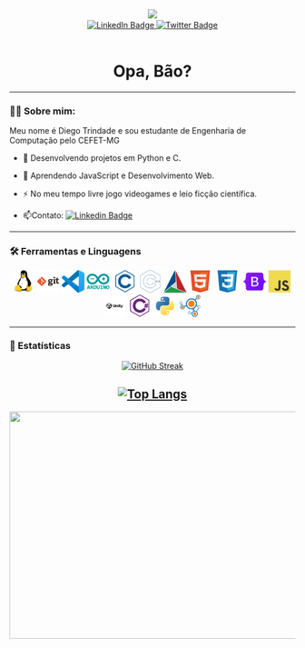 

<div id="header" align="center">
  <img src="https://media.giphy.com/media/yQhXv4PSTzWKqRClgk/giphy.gif" width="200"/>
  <div id="badges">
    <a href="https://www.linkedin.com/in/diegohat/">
      <img src="https://img.shields.io/badge/LinkedIn-blue?style=for-the-badge&logo=linkedin&logoColor=white" alt="LinkedIn Badge"/>
    </a>
    <a href="https://twitter.com/dhat7">
      <img src="https://img.shields.io/badge/Twitter-blue?style=for-the-badge&logo=twitter&logoColor=white" alt="Twitter Badge"/>
    </a>
  </div>
  <img src="https://komarev.com/ghpvc/?username=your-github-diegohat&style=flat-square&color=blue" alt=""/>
  <h1>Opa, Bão?</h1>
</div>

---

### 🧑‍💻 Sobre mim:

Meu nome é Diego Trindade e sou estudante de Engenharia de Computação pelo CEFET-MG

- :telescope: Desenvolvendo projetos em Python e C.

- :seedling: Aprendendo JavaScript e Desenvolvimento Web.

- :zap: No meu tempo livre jogo videogames e leio ficção científica.

- :mailbox:Contato: [![Linkedin Badge](https://img.shields.io/badge/-Diego-blue?style=flat&logo=Linkedin&logoColor=white)](https://www.linkedin.com/in/diegohat/)

---

### 🛠️ Ferramentas e Linguagens

<div id="tools" align="center">
  <img src="https://github.com/devicons/devicon/blob/master/icons/linux/linux-original.svg" title="Linux" **alt="Linux" width="40" height="40"/>
  <img src="https://github.com/devicons/devicon/blob/master/icons/git/git-original-wordmark.svg" title="Git" **alt="Git" width="40" height="40"/>
  <img src="https://github.com/devicons/devicon/blob/master/icons/vscode/vscode-original.svg" title="VSCode" **alt="VSCode" width="40" height="40"/>
  <img src="https://github.com/devicons/devicon/blob/master/icons/arduino/arduino-original-wordmark.svg" title="Arduino" alt="Arduino" width="40" height="40"/>&nbsp;
  <img src="https://github.com/devicons/devicon/blob/master/icons/c/c-line.svg" title="C" **alt="C" width="40" height="40"/>
  <img src="https://github.com/devicons/devicon/blob/master/icons/cplusplus/cplusplus-line.svg" title="C++" **alt="C++" width="40" height="40"/>
  <img src="https://github.com/devicons/devicon/blob/master/icons/cmake/cmake-original.svg" title="CMake" **alt="CMake" width="40" height="40"/>
  <img src="https://github.com/devicons/devicon/blob/master/icons/html5/html5-original.svg" title="HTML5" alt="HTML" width="40" height="40"/>&nbsp;
  <img src="https://github.com/devicons/devicon/blob/master/icons/css3/css3-original.svg"  title="CSS3" alt="CSS" width="40" height="40"/>&nbsp;
  <img src="https://github.com/devicons/devicon/blob/master/icons/bootstrap/bootstrap-original.svg" title="Bootstrap" **alt="Bootstrap" width="40" height="40"/>
  <img src="https://github.com/devicons/devicon/blob/master/icons/javascript/javascript-original.svg" title="JavaScript" alt="JavaScript" width="40" height="40"/>&nbsp;
  <img src="https://github.com/devicons/devicon/blob/master/icons/unity/unity-original-wordmark.svg" title="Unity" **alt="Unity" width="40" height="40"/>
  <img src="https://github.com/devicons/devicon/blob/master/icons/csharp/csharp-line.svg" title="C#" **alt="C#" width="40" height="40"/>
  <img src="https://github.com/devicons/devicon/blob/master/icons/python/python-original.svg" title="Python" **alt="Python" width="40" height="40"/>
  <img src="https://github.com/devicons/devicon/blob/master/icons/networkx/networkx-original.svg" title="Networkx" **alt="Networkx" width="40" height="40"/>
</div>

---

### 🚀 Estatísticas


<div id="footer" align="center">
  
[![GitHub Streak](http://github-readme-streak-stats.herokuapp.com?user=diegohat&theme=dark&background=000000)](https://git.io/streak-stats)

[![Top Langs](https://github-readme-stats.vercel.app/api/top-langs/?username=diegohat&layout=compact&theme=vision-friendly-dark)](https://github.com/anuraghazra/github-readme-stats)
---
  <img src="https://media.giphy.com/media/3owvKgRjmrtgJikO7C/giphy.gif" width="900" height="400"/>
</div>

